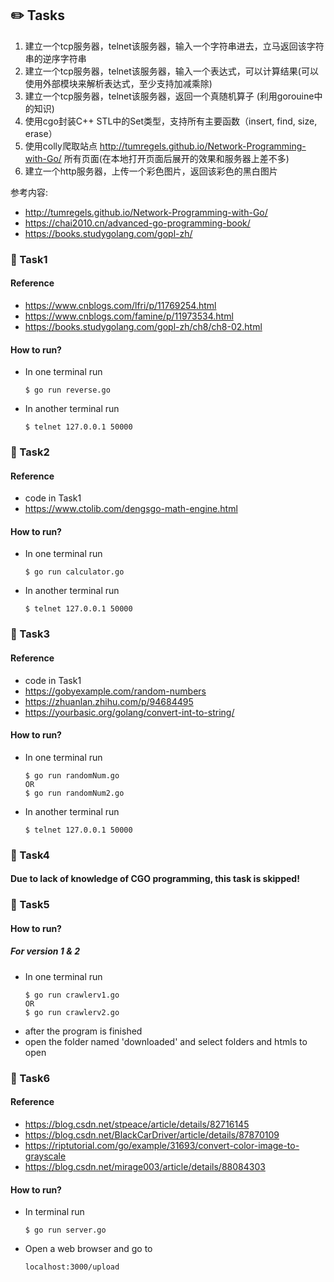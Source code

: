 ## :pencil2: Tasks
1. 建立一个tcp服务器，telnet该服务器，输入一个字符串进去，立马返回该字符串的逆序字符串 
2. 建立一个tcp服务器，telnet该服务器，输入一个表达式，可以计算结果(可以使用外部模块来解析表达式，至少支持加减乘除)
3. 建立一个tcp服务器，telnet该服务器，返回一个真随机算子 (利用gorouine中的知识)
4. 使用cgo封装C++ STL中的Set类型，支持所有主要函数（insert, find, size, erase）
5. 使用colly爬取站点 http://tumregels.github.io/Network-Programming-with-Go/ 所有页面(在本地打开页面后展开的效果和服务器上差不多)
6. 建立一个http服务器，上传一个彩色图片，返回该彩色的黑白图片

参考内容: 
- http://tumregels.github.io/Network-Programming-with-Go/
- https://chai2010.cn/advanced-go-programming-book/
- https://books.studygolang.com/gopl-zh/

### :paperclip: Task1
#### Reference
- https://www.cnblogs.com/lfri/p/11769254.html
- https://www.cnblogs.com/famine/p/11973534.html
- https://books.studygolang.com/gopl-zh/ch8/ch8-02.html
#### How to run?
- In one terminal run 
  ```
  $ go run reverse.go
  ```
- In another terminal run 
  ```
  $ telnet 127.0.0.1 50000
  ```
  
### :paperclip: Task2
#### Reference
- code in Task1
- https://www.ctolib.com/dengsgo-math-engine.html
#### How to run?
- In one terminal run
  ```
  $ go run calculator.go
  ```
- In another terminal run
  ```
  $ telnet 127.0.0.1 50000
  ```

### :paperclip: Task3
#### Reference
- code in Task1
- https://gobyexample.com/random-numbers
- https://zhuanlan.zhihu.com/p/94684495
- https://yourbasic.org/golang/convert-int-to-string/
#### How to run?
- In one terminal run
  ```
  $ go run randomNum.go
  OR
  $ go run randomNum2.go
  ```
- In another terminal run
  ```
  $ telnet 127.0.0.1 50000
  ```

### :paperclip: Task4
#### Due to lack of knowledge of CGO programming, this task is skipped!
  
### :paperclip: Task5
#### How to run?
##### For version 1 & 2
- In one terminal run
  ```
  $ go run crawlerv1.go  
  OR
  $ go run crawlerv2.go  
  ```
- after the program is finished
- open the folder named 'downloaded' and select folders and htmls to open

### :paperclip: Task6
#### Reference
- https://blog.csdn.net/stpeace/article/details/82716145
- https://blog.csdn.net/BlackCarDriver/article/details/87870109
- https://riptutorial.com/go/example/31693/convert-color-image-to-grayscale
- https://blog.csdn.net/mirage003/article/details/88084303
#### How to run?
- In terminal run
  ```
  $ go run server.go
  ```
- Open a web browser and go to 
  ```
  localhost:3000/upload
  ```
